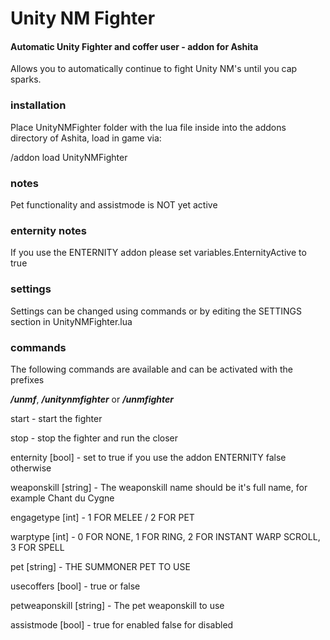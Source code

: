 Unity NM Fighter
=============

#### Automatic Unity Fighter and coffer user  - addon for Ashita

Allows you to automatically continue to fight Unity NM's until you cap sparks.

### installation
Place UnityNMFighter folder with the lua file inside into the addons directory of Ashita, load in game via:

/addon load UnityNMFighter

### notes
Pet functionality and assistmode is NOT yet active

### enternity notes
If you use the ENTERNITY addon please set variables.EnternityActive to true

### settings
Settings can be changed using commands or by editing the SETTINGS section in UnityNMFighter.lua

### commands
The following commands are available and can be activated with the prefixes

***/unmf***,  ***/unitynmfighter*** or ***/unmfighter***

start - start the fighter

stop - stop the fighter and run the closer

enternity [bool] - set to true if you use the addon ENTERNITY false otherwise

weaponskill [string] - The weaponskill name should be it's full name, for example Chant du Cygne

engagetype [int] - 1 FOR MELEE / 2 FOR PET

warptype [int] - 0 FOR NONE, 1 FOR RING, 2 FOR INSTANT WARP SCROLL, 3 FOR SPELL

pet [string] - THE SUMMONER PET TO USE

usecoffers [bool] - true or false 

petweaponskill [string] - The pet weaponskill to use

assistmode [bool] - true for enabled false for disabled
